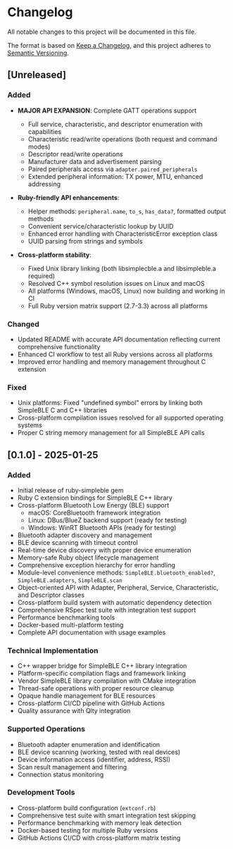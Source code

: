 # Changelog

All notable changes to this project will be documented in this file.

The format is based on [Keep a Changelog](https://keepachangelog.com/en/1.0.0/),
and this project adheres to [Semantic Versioning](https://semver.org/spec/v2.0.0.html).

## [Unreleased]

### Added

- **MAJOR API EXPANSION**: Complete GATT operations support
  - Full service, characteristic, and descriptor enumeration with capabilities
  - Characteristic read/write operations (both request and command modes)
  - Descriptor read/write operations
  - Manufacturer data and advertisement parsing
  - Paired peripherals access via `adapter.paired_peripherals`
  - Extended peripheral information: TX power, MTU, enhanced addressing

- **Ruby-friendly API enhancements**:
  - Helper methods: `peripheral.name`, `to_s`, `has_data?`, formatted output methods
  - Convenient service/characteristic lookup by UUID
  - Enhanced error handling with CharacteristicError exception class
  - UUID parsing from strings and symbols

- **Cross-platform stability**:
  - Fixed Unix library linking (both libsimplecble.a and libsimpleble.a required)
  - Resolved C++ symbol resolution issues on Linux and macOS
  - All platforms (Windows, macOS, Linux) now building and working in CI
  - Full Ruby version matrix support (2.7-3.3) across all platforms

### Changed

- Updated README with accurate API documentation reflecting current comprehensive functionality
- Enhanced CI workflow to test all Ruby versions across all platforms
- Improved error handling and memory management throughout C extension

### Fixed

- Unix platforms: Fixed "undefined symbol" errors by linking both SimpleBLE C and C++ libraries
- Cross-platform compilation issues resolved for all supported operating systems
- Proper C string memory management for all SimpleBLE API calls

## [0.1.0] - 2025-01-25

### Added

- Initial release of ruby-simpleble gem
- Ruby C extension bindings for SimpleBLE C++ library
- Cross-platform Bluetooth Low Energy (BLE) support
  - macOS: CoreBluetooth framework integration
  - Linux: DBus/BlueZ backend support (ready for testing)
  - Windows: WinRT Bluetooth APIs (ready for testing)
- Bluetooth adapter discovery and management
- BLE device scanning with timeout control
- Real-time device discovery with proper device enumeration
- Memory-safe Ruby object lifecycle management
- Comprehensive exception hierarchy for error handling
- Module-level convenience methods: `SimpleBLE.bluetooth_enabled?`, `SimpleBLE.adapters`, `SimpleBLE.scan`
- Object-oriented API with Adapter, Peripheral, Service, Characteristic, and Descriptor classes
- Cross-platform build system with automatic dependency detection
- Comprehensive RSpec test suite with integration test support
- Performance benchmarking tools
- Docker-based multi-platform testing
- Complete API documentation with usage examples

### Technical Implementation

- C++ wrapper bridge for SimpleBLE C++ library integration
- Platform-specific compilation flags and framework linking
- Vendor SimpleBLE library compilation with CMake integration
- Thread-safe operations with proper resource cleanup
- Opaque handle management for BLE resources
- Cross-platform CI/CD pipeline with GitHub Actions
- Quality assurance with Qlty integration

### Supported Operations

- Bluetooth adapter enumeration and identification
- BLE device scanning (working, tested with real devices)
- Device information access (identifier, address, RSSI)
- Scan result management and filtering
- Connection status monitoring

### Development Tools

- Cross-platform build configuration (`extconf.rb`)
- Comprehensive test suite with smart integration test skipping
- Performance benchmarking with memory leak detection
- Docker-based testing for multiple Ruby versions
- GitHub Actions CI/CD with cross-platform matrix testing
